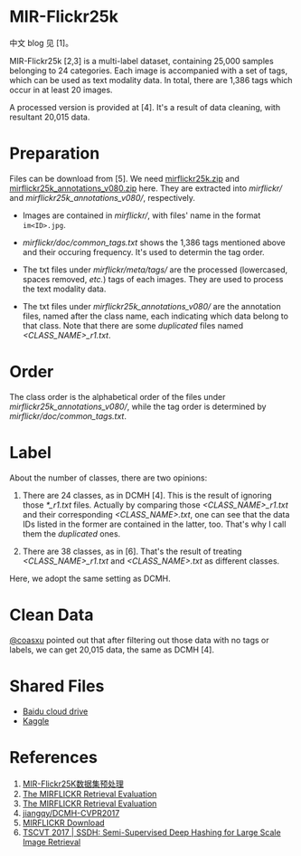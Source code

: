 # MIR-Flickr25k

中文 blog 见 [1]。

MIR-Flickr25k [2,3] is a multi-label dataset,
containing 25,000 samples belonging to 24 categories.
Each image is accompanied with a set of tags,
which can be used as text modality data.
In total,
there are 1,386 tags which occur in at least 20 images.

A processed version is provided at [4].
It's a result of data cleaning,
with resultant 20,015 data.

# Preparation

Files can be download from [5].
We need [mirflickr25k.zip](http://press.liacs.nl/mirflickr/mirflickr25k.v3b/mirflickr25k.zip)
and [mirflickr25k_annotations_v080.zip](http://press.liacs.nl/mirflickr/mirflickr25k.v3b/mirflickr25k_annotations_v080.zip)
here.
They are extracted into *mirflickr/* and *mirflickr25k_annotations_v080/*, respectively.

- Images are contained in *mirflickr/*,
with files' name in the format `im<ID>.jpg`.

- *mirflickr/doc/common_tags.txt* shows the 1,386 tags mentioned above
and their occuring frequency.
It's used to determin the tag order.

- The txt files under *mirflickr/meta/tags/* are the processed
(lowercased, spaces removed, *etc.*)
tags of each images.
They are used to process the text modality data.

- The txt files under *mirflickr25k_annotations_v080/* are the annotation files,
named after the class name,
each indicating which data belong to that class.
Note that there are some *duplicated* files named *\<CLASS_NAME\>_r1.txt*.

# Order

The class order is the alphabetical order of the files under *mirflickr25k_annotations_v080/*,
while the tag order is determined by *mirflickr/doc/common_tags.txt*.

# Label

About the number of classes, there are two opinions:

1. There are 24 classes, as in DCMH [4].
This is the result of ignoring those *\*_r1.txt* files.
Actually by comparing those *\<CLASS_NAME\>_r1.txt* and their corresponding
*\<CLASS_NAME\>.txt*,
one can see that the data IDs listed in the former are contained in the latter, too.
That's why I call them the *duplicated* ones.

2. There are 38 classes, as in [6].
That's the result of treating *\<CLASS_NAME\>_r1.txt* and *\<CLASS_NAME\>.txt* as different classes.

Here, we adopt the same setting as DCMH.

# Clean Data

[@coasxu](https://me.csdn.net/weixin_44633882) pointed out that
after filtering out those data with no tags or labels,
we can get 20,015 data,
the same as DCMH [4].


# Shared Files

- [Baidu cloud drive](https://pan.baidu.com/s/19Zud5NQRKQRdcpGGJtpKjg)
- [Kaggle](https://www.kaggle.com/dataset/e593768f204b802f95db5af3f7258e64ad2fe696d2e6d09258eb03509292ece0)

# References

1. [MIR-Flickr25K数据集预处理](https://blog.csdn.net/HackerTom/article/details/98477506)
2. [The MIRFLICKR Retrieval Evaluation](https://press.liacs.nl/mirflickr/mirflickr.pdf)
3. [The MIRFLICKR Retrieval Evaluation](https://press.liacs.nl/mirflickr/)
4. [jiangqy/DCMH-CVPR2017](https://github.com/jiangqy/DCMH-CVPR2017/tree/master/DCMH_tensorflow/DCMH_tensorflow)
5. [MIRFLICKR Download](https://press.liacs.nl/mirflickr/mirdownload.html)
6. [TSCVT 2017 | SSDH: Semi-Supervised Deep Hashing for Large Scale Image Retrieval](https://ieeexplore.ieee.org/stamp/stamp.jsp?arnumber=8101524)
